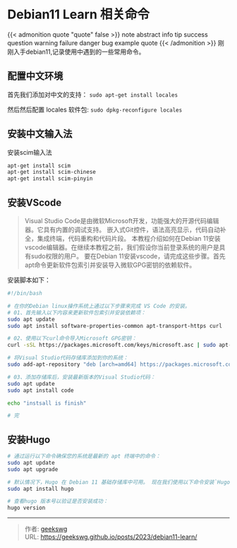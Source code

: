 # Debian11 Learn 相关命令

{{< admonition quote "quote" false >}}
note abstract info tip success question warning failure danger bug example quote
{{< /admonition >}}
刚刚入手debian11,记录使用中遇到的一些常用命令。
<!--more-->

## 配置中文环境

首先我们添加对中文的支持：
`sudo apt-get install locales`

然后然后配置 locales 软件包:
`sudo dpkg-reconfigure locales`

## 安装中文输入法

安装scim输入法

```bash
apt-get install scim   
apt-get install scim-chinese   
apt-get install scim-pinyin  
```

## 安装VScode
>Visual Studio Code是由微软Microsoft开发，功能强大的开源代码编辑器。它具有内置的调试支持。
嵌入式Git控件，语法高亮显示，代码自动补全，集成终端，代码重构和代码片段。
本教程介绍如何在Debian 11安装vscode编辑器。在继续本教程之前，我们假设你当前登录系统的用户是具有sudo权限的用户。
要在Debian 11安装vscode，请完成这些步骤。首先apt命令更新软件包索引并安装导入微软GPG密钥的依赖软件。

安装脚本如下：
```bash
#!/bin/bash

# 在你的Debian linux操作系统上通过以下步骤来完成 VS Code 的安装。
# 01、首先输入以下内容来更新软件包索引并安装依赖项：
sudo apt update
sudo apt install software-properties-common apt-transport-https curl

# 02、使用以下curl命令导入Microsoft GPG密钥：
curl -sSL https://packages.microsoft.com/keys/microsoft.asc | sudo apt-key add -

# 将Visual Studio代码存储库添加到你的系统：
sudo add-apt-repository "deb [arch=amd64] https://packages.microsoft.com/repos/vscode stable main"

# 03、添加存储库后，安装最新版本的Visual Studio代码：
sudo apt update
sudo apt install code

echo "instsall is finish"

# 完
```

## 安装Hugo

```bash
# 通过运行以下命令确保您的系统是最新的 apt 终端中的命令：
sudo apt update
sudo apt upgrade

# 默认情况下，Hugo 在 Debian 11 基础存储库中可用。 现在我们使用以下命令安装`Hugo`
sudo apt install hugo

# 查看hugo 版本号以验证是否安装成功：
hugo version
```

---

> 作者: [geekswg](https://geekswg.github.io)  
> URL: https://geekswg.github.io/posts/2023/debian11-learn/  

